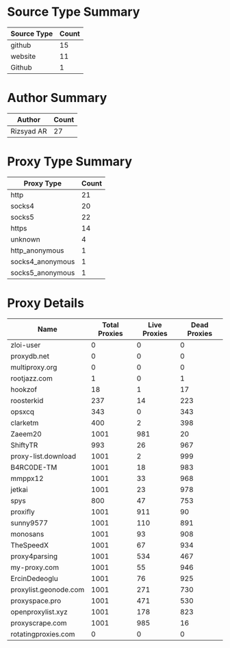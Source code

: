 # Source Type Summary

| Source Type | Count |
|-------------|-------|
| github | 15 |
| website | 11 |
| Github | 1 |


# Author Summary

| Author | Count |
|--------|-------|
| Rizsyad AR | 27 |


# Proxy Type Summary

| Proxy Type | Count |
|------------|-------|
| http | 21 |
| socks4 | 20 |
| socks5 | 22 |
| https | 14 |
| unknown | 4 |
| http_anonymous | 1 |
| socks4_anonymous | 1 |
| socks5_anonymous | 1 |


# Proxy Details

| Name | Total Proxies | Live Proxies | Dead Proxies |
|------|---------------|--------------|---------------|
| zloi-user | 0 | 0 | 0 |
| proxydb.net | 0 | 0 | 0 |
| multiproxy.org | 0 | 0 | 0 |
| rootjazz.com | 1 | 0 | 1 |
| hookzof | 18 | 1 | 17 |
| roosterkid | 237 | 14 | 223 |
| opsxcq | 343 | 0 | 343 |
| clarketm | 400 | 2 | 398 |
| Zaeem20 | 1001 | 981 | 20 |
| ShiftyTR | 993 | 26 | 967 |
| proxy-list.download | 1001 | 2 | 999 |
| B4RC0DE-TM | 1001 | 18 | 983 |
| mmppx12 | 1001 | 33 | 968 |
| jetkai | 1001 | 23 | 978 |
| spys | 800 | 47 | 753 |
| proxifly | 1001 | 911 | 90 |
| sunny9577 | 1001 | 110 | 891 |
| monosans | 1001 | 93 | 908 |
| TheSpeedX | 1001 | 67 | 934 |
| proxy4parsing | 1001 | 534 | 467 |
| my-proxy.com | 1001 | 55 | 946 |
| ErcinDedeoglu | 1001 | 76 | 925 |
| proxylist.geonode.com | 1001 | 271 | 730 |
| proxyspace.pro | 1001 | 471 | 530 |
| openproxylist.xyz | 1001 | 178 | 823 |
| proxyscrape.com | 1001 | 985 | 16 |
| rotatingproxies.com | 0 | 0 | 0 |
